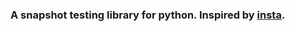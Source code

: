 ### A snapshot testing library for python. Inspired by [insta](https://github.com/mitsuhiko/insta).
